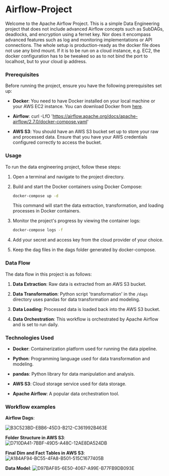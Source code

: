 # Airflow-Project

Welcome to the Apache Airflow Project. This is a simple Data Engineering project that does not include advanced Airflow concepts such as SubDAGs, deadlocks, and encryption using a fernet key. Nor does it encompass advanced features such as log and monitoring implementations or API connections. The whole setup is production-ready as the docker file does not use any bind mount. If it is to be run on a cloud instance, e.g. EC2, the docker configuration has to be tweaked so as to not bind the port to localhost, but to your cloud ip address.

### Prerequisites

Before running the project, ensure you have the following prerequisites set up:

- **Docker**: You need to have Docker installed on your local machine or your AWS EC2 instance. You can download Docker from [here](https://www.docker.com/get-started).

- **Airflow**: curl -LfO 'https://airflow.apache.org/docs/apache-airflow/2.7.0/docker-compose.yaml'

- **AWS S3**: You should have an AWS S3 bucket set up to store your raw and processed data. Ensure that you have your AWS credentials configured correctly to access the bucket.

### Usage

To run the data engineering project, follow these steps:

1. Open a terminal and navigate to the project directory.

2. Build and start the Docker containers using Docker Compose:

   ```bash
   docker-compose up -d
   ```

   This command will start the data extraction, transformation, and loading processes in Docker containers.

3. Monitor the project's progress by viewing the container logs:

   ```bash
   docker-compose logs -f
   ```

4. Add your secret and access key from the cloud provider of your choice.

5. Keep the dag files in the dags folder generated by docker-compose.

### Data Flow

The data flow in this project is as follows:

1. **Data Extraction**: Raw data is extracted from an AWS S3 bucket.

2. **Data Transformation**: Python script 'transformation' in the `/dags` directory uses pandas for data transformation and modeling.

3. **Data Loading**: Processed data is loaded back into the AWS S3 bucket.

4. **Data Orchestration**: This workflow is orchestrated by Apache Airflow and is set to run daily.

### Technologies Used

- **Docker**: Containerization platform used for running the data pipeline.

- **Python**: Programming language used for data transformation and modeling.

- **pandas**: Python library for data manipulation and analysis.

- **AWS S3**: Cloud storage service used for data storage.
  
- **Apache Airflow**: A popular data orchestration tool.

### Workflow examples

**Airflow Dags**:

![B3C523BD-EBB6-45D3-B212-C361992B463E](https://github.com/LeonR92/Airflow-Project/assets/127194165/5a6814ce-d10b-4fc6-bbae-c2450dcd3100)

**Folder Structure in AWS S3**:
![D710DA41-7BBF-49D5-A48C-12AE8DA524DB](https://github.com/LeonR92/Airflow-Project/assets/127194165/53def5fe-1d63-486a-8a79-0c8d74769c1e)

**Final Dim and Fact Tables in AWS S3**:
![A184AF94-BC55-4FA8-B501-515C1677405B](https://github.com/LeonR92/Airflow-Project/assets/127194165/04d8a339-4183-4774-8a3e-3dd26cf1d87b)

**Data Model**:
![D97BAF85-6E50-4067-A99E-B77FB9DB093E](https://github.com/LeonR92/Airflow-Project/assets/127194165/d70dd655-4ffa-48a1-a507-43815b66dfec)






